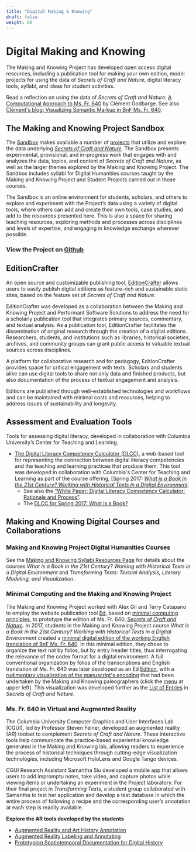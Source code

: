 ```yaml
---
title: "Digital Making & Knowing"
draft: false
weight: 60
---
```


# Digital Making and Knowing
The Making and Knowing Project has developed open access digital resources, including a publication tool for making your own edition, model projects for using the data of *Secrets of Craft and Nature*, digital literacy tools, syllabi, and ideas for student activities.

Read a reflection on using the data of *Secrets of Craft and Nature*: [A Computational Approach to Ms. Fr. 640](https://edition640.makingandknowing.org/#/essays/ann_301_ie_19) by Clément Godbarge. See also [Clément's blog: Visualizing Semantic Markup in BnF Ms. Fr. 640](https://clementgodbarge.com/post/visualization/).

## The Making and Knowing Project Sandbox
The [Sandbox](https://cu-mkp.github.io/sandbox/) makes available a number of [projects](https://cu-mkp.github.io/sandbox/docs/index-digital-projects.html) that utilize and explore the data underlying [*Secrets of Craft and Nature*](https://edition640.makingandknowing.org/). The Sandbox presents experimental, provisional, and in-progress work that engages with and analyzes the data, topics, and content of _Secrets of Craft and Nature_, as well as the larger themes explored by the Making and Knowing Project. The Sandbox includes syllabi for Digital Humanities courses taught by the Making and Knowing Project and Student Projects carried out in those courses.

The Sandbox is an online environment for students, scholars, and others to explore and experiment with the Project’s data using a variety of digital tools, where others can add and create their own tools, case studies, and add to the resources presented here. This is also a space for sharing teaching resources, exploring methods and processes across disciplines and levels of expertise, and engaging in knowledge exchange wherever possible.

### View the Project on [Github](https://github.com/cu-mkp/sandbox)

## EditionCrafter
An open source and customizable publishing tool, [EditionCrafter](https://editioncrafter.org) allows users to easily publish digital editions as feature-rich and sustainable static sites, based on the feature set of *Secrets of Craft and Nature*.
 
EditionCrafter was developed as a collaboration between the Making and Knowing Project and Performant Software Solutions to address the need for a scholarly publication tool that integrates primary sources, commentary, and textual analysis. As a publication tool, EditionCrafter facilitates the dissemination of original research through the creation of a digital editions. Researchers, students, and institutions such as libraries, historical societies, archives, and community groups can grant public access to valuable textual sources across disciplines.

A platform for collaborative research and for pedagogy, EditionCrafter provides space for critical engagement with texts. Scholars and students alike can use digital tools to share not only data and finished products, but also documentation of the process of textual engagement and analysis.

Editions are published through well-established technologies and workflows and can be maintained with minimal costs and resources, helping to address issues of sustainability and longevity.

## Assessment and Evaluation Tools
Tools for assessing digital literacy, developed in collaboration with Columbia University’s Center for Teaching and Learning.
- [The Digital Literacy Competency Calculator (DLCC)](https://ccnmtl.github.io/digital-literacy/), a web-based tool for representing the connection between digital literacy competencies and the teaching and learning practices that produce them. This tool was developed in collaboration with Columbia's Center for Teaching and Learning as part of the course offering, [Spring 2017: [_What is a Book in the 21st Century? Working with Historical Texts in a Digital Environment_](https://www.makingandknowing.org/wp-content/uploads/2019/10/Website-Syllabus_Digital_course.pdf).
     - See also the [“White Paper: Digital Literacy Competency Calculator: Rationale and Process”](https://docs.google.com/document/d/11Em2vX-jJw_4QoP62STwVo1i5cNi81ARft9j7gOQsoA/edit?usp=sharing).
     - The [DLCC for Spring 2017: What is a Book?](https://cu-mkp.github.io/diglit-gr8975/)
 
## Making and Knowing Digital Courses and Collaborations
### Making and Knowing Project Digital Humanities Courses
See the [Making and Knowing Syllabi Resources Page](/resources/syllabi.md) for details about the courses _What is a Book in the 21st Century? Working with Historical Texts in a Digital Environment_ and _Transforming Texts: Textual Analysis, Literary Modeling, and Visualization_.

### Minimal Computing and the Making and Knowing Project
The Making and Knowing Project worked with Alex Gil and Terry Catapano to employ the website publication tool [Ed](https://minicomp.github.io/ed/), based on [minimal computing principles](http://go-dh.github.io/mincomp/), to prototype the edition of Ms. Fr. 640, [_Secrets of Craft and Nature_](https://edition640.makingandknowing.org/#/). In 2017, students in the Making and Knowing Project course _What is a Book in the 21st Century? Working with Historical Texts in a Digital Environment_ created a [minimal digital edition of the working English translation of BnF Ms. Fr. 640](https://cu-mkp.github.io/GR8975-edition/). In this minimal edition, they chose to organize the text not by folios, but by entry header titles, thus interrogating the relevance of the codex format for a digital environment. A full conventional organization by folios of the transcriptions and English translation of Ms. Fr. 640 was later developed as an Ed [Edition](https://cu-mkp.github.io/2017-workshop-edition/), with a [rudimentary visualization of the manuscript's encoding](https://cu-mkp.github.io/2017-workshop-edition/edition/) that had been undertaken by the Making and Knowing paleographers (click the [menu](https://cu-mkp.github.io/2017-workshop-edition/) at upper left). This visualization was developed further as the [List of Entries](https://edition640.makingandknowing.org/#/entries) in _Secrets of Craft and Nature_.

### Ms. Fr. 640 in Virtual and Augmented Reality
The Columbia University Computer Graphics and User Interfaces Lab (CGUI), led by Professor Steven Feiner, developed an augmented reality (AR) toolset to complement _Secrets of Craft and Nature_. These interactive tools help communicate the practice-based experiential knowledge generated in the Making and Knowing lab, allowing readers to experience the process of historical techniques through cutting-edge visualization technologies, including Microsoft HoloLens and Google Tango devices.

CGUI Research Assistant Samantha Siu developed a mobile app that allows users to add impromptu notes, take video, and capture photos while viewing items or undertaking an experiment in the Project laboratory. For their final project in _Transforming Texts_, a student group collaborated with Samantha to test her application and develop a test database in which the entire process of following a recipe and the corresponding user’s annotation at each step is readily available.

**Explore the AR tools developed by the students**
- [Augmented Reality and Art History Annotation](https://vimeo.com/946354320)
- [Augmented Reality Labeling and Annotating](https://vimeo.com/946353976)
- [Prototyping Spatiotemporal Documentation for Digital History](https://vimeo.com/946354776)
